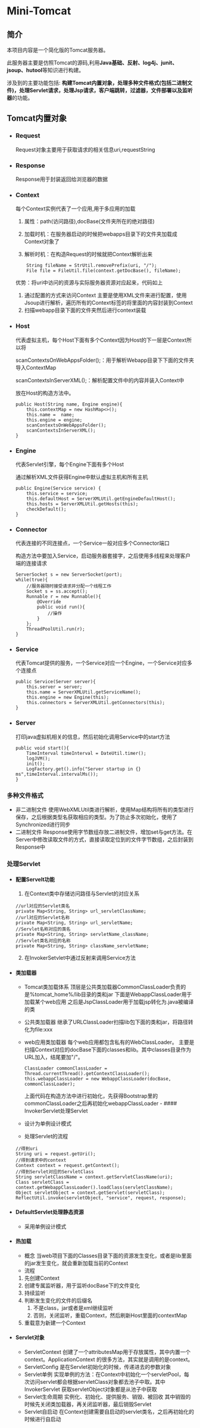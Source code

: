 # Mini-Tomcat
## 简介
本项目内容是一个简化版的Tomcat服务器。

此服务器主要是仿照Tomcat的源码,利用**Java基础、反射、log4j、junit、jsoup、hutool**等知识进行构建。

涉及到的主要功能包括:
    **构建Tomcat内置对象，处理多种文件格式(包括二进制文件)，处理Servlet请求，处理Jsp请求，客户端跳转，过滤器，文件部署以及监听器**的功能。

## Tomcat内置对象
   - ### Request
      Request对象主要用于获取请求的相关信息uri,requestString   
   - ### Response
        Response用于封装返回给浏览器的数据
   - ### Context
     
      每个Context实例代表了一个应用,用于多应用的加载
      1. 属性：path(访问路径),docBase(文件夹所在的绝对路径)
      
      2. 加载时机：在服务器启动的时候把webapps目录下的文件夹加载成Context对象了
      
      3. 解析时机：在构造Request的时候就把Context解析出来
        
        ```
            String fileName = StrUtil.removePrefix(uri, "/");
            File file = FileUtil.file(context.getDocBase(), fileName);
        ````
        
        优势：将uri中访问的资源与实际服务器资源对应起来，代码如上
        1. 通过配置的方式来访问Context
            主要是使用XML文件来进行配置，使用Jsoup进行解析，遍历所有的Context标签的将里面的内容封装到Context
        2. 扫描webapp目录下面的文件夹然后进行context装载

   - ### Host    
        代表虚拟主机，每个Host下面有多个Context因为Host的下一层是Context所以将
        
        scanContextsOnWebAppsFolder();：用于解析Webapp目录下下面的文件夹导入ContextMap
        
        scanContextsInServerXML();：解析配置文件中的内容并装入Context中
        
        放在Host的构造方法中。
        ```
        public Host(String name, Engine engine){
            this.contextMap = new HashMap<>();
            this.name =  name;
            this.engine = engine;
            scanContextsOnWebAppsFolder();
            scanContextsInServerXML();
        }
        ```
   - ### Engine
        代表Servlet引擎，每个Engine下面有多个Host
        
        通过解析XML文件获得Engine中默认虚拟主机和所有主机
        
        ```
        public Engine(Service service) {
            this.service = service;
            this.defaultHost = ServerXMLUtil.getEngineDefaultHost();
            this.hosts = ServerXMLUtil.getHosts(this);
            checkDefault();
        }
        ```
   - ### Connector
        代表连接的不同连接点，一个Service一般对应多个Connector端口
        
        构造方法中要加入Service，启动服务器套接字，之后使用多线程来处理客户端的连接请求
        ```
        ServerSocket s = new ServerSocket(port);
        while(true){
            //服务器随时接受请求并分配一个线程工作
            Socket s = ss.accept();
            Runnable r = new Runnable(){
                @Override
                public void run(){
                    //操作
                }
            };
            ThreadPoolUtil.run(r);
        }
        ```
   - ### Service
        代表Tomcat提供的服务，一个Service对应一个Engine，一个Service对应多个连接点
        ```
        public Service(Server server){
            this.server = server;
            this.name = ServerXMLUtil.getServiceName();
            this.engine = new Engine(this);
            this.connectors = ServerXMLUtil.getConnectors(this);
        }
        ```
   - ### Server
        打印java虚拟机相关的信息，然后初始化调用Service中的start方法
        ```
        public void start(){
            TimeInterval timeInterval = DateUtil.timer();
            logJVM();
            init();
            LogFactory.get().info("Server startup in {} ms",timeInterval.intervalMs());
        }
        ```
### 多种文件格式
   - 非二进制文件
   使用WebXMLUtil类进行解析，使用Map结构将所有的类型进行保存，之后根据类型名获取相应的类型。为了防止多次初始化，使用了Synchronized进行同步
   - 二进制文件
   Response使用字节数组存放二进制文件，增加set与get方法。在Server中修改读取文件的方式，直接读取定位到的文件字节数组，之后封装到Response中
    
### 处理Servlet

   - #### 配置Servelt功能
       1. 在Context类中存储访问路径与Servlet的对应关系
       
        ```
        //url对应的Servlet类名
        private Map<String, String> url_servletClassName;
        //url对应的Servlet名称
        private Map<String, String> url_servletName;
        //Servlet名称对应的类名
        private Map<String, String> servletName_className;
        //Servlet类名对应的名称
        private Map<String, String> className_servletName;
        ```
        2. 在InvokerSetvlet中通过反射来调用Service方法

   - #### 类加载器
        - Tomcat类加载体系
            顶层是公共类加载器CommonClassLoader负责的是%tomcat_home%/lib目录的类和jar
            下面是WebappClassLoader用于加载某个web应用
            之后是JspClassLoader用于加载jsp转化为.java被编译的类
        - 公共类加载器
            继承了URLClassLoader扫描lib包下面的类和jar，将路径转化为file:xxx
        - web应用类加载器
            每个web应用都包含私有的WebClassLoader。
            主要是扫描Context对应的docBase下面的classes和lib。其中classes目录作为URL加入，结尾要加"/"。

            ```
            ClassLoader commonClassLoader = Thread.currentThread().getContextClassLoader();
            this.webappClassLoader = new WebappClassLoader(docBase, commonClassLoader);
            ```
            上面代码在构造方法中进行初始化，先获得Bootstrap里的commonClassLoader之后再初始化webappClassLoader 
    - #### InvokerServlet处理Servlet
        - 设计为单例设计模式
        - 处理Servlet的流程
        ```
        //得到uri
        String uri = request.getUri();
        //得到请求中的context
        Context context = request.getContext();
        //得到Servlet对应的ServletClass
        String servletClassName = context.getServletClassName(uri);
        Class servletClass = context.getWebappClassLoader().loadClass(servletClassName);
        Object servletObject = context.getServlet(servletClass);
        ReflectUtil.invoke(servletObject, "service", request, response);

        ```
   - #### DefaultServlet处理静态资源
        - 采用单例设计模式
   - #### 热加载
        - 概念
        当web项目下面的Classes目录下面的资源发生变化，或者是lib里面的jar发生变化，就会重新加载当前的Context
        - 流程
        1. 先创建Context
        2. 创建专属监听器，用于监听docBase下的文件变化
        3. 持续监听
        4. 判断发生变化的文件的后缀名
            1. 不是class，jar或者是xml继续监听
            2. 否则，关闭监听，重载Context，然后刷新Host里面的contextMap
        5. 重载意为新建一个Context    
   - #### Servlet对象
        - ServletContext
        创建了一个attributesMap用于存放属性，其中内置一个context。ApplicationContext 的很多方法，其实就是调用的是context。
        - ServletConfig
        是在Servlet初始化的时候，传递进去的参数对象
        - Servlet单例
        实现单例的方法：在Context中初始化一个servletPool，每次访问servlet都会根据servletClass对象都去池子中取。其中InvokerServlet
        获取servletObject对象都是从池子中获取
        - Servlet生命周期
        实例化、初始化、提供服务、销毁、被回收
        其中销毁的时候先关闭类加载器，再关闭监听器，最后销毁Servlet
        - Servlet自启动
        在Context创建需要自启动的servlet类名，之后再初始化的时候进行自启动

